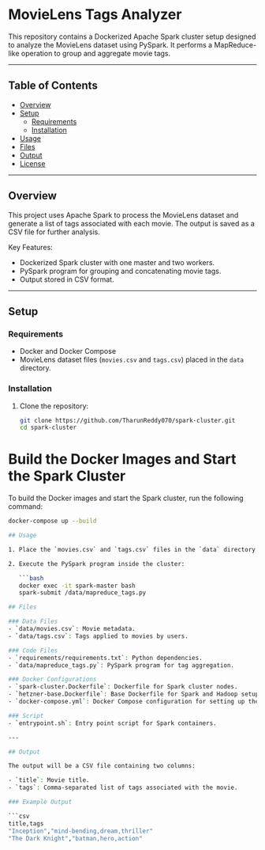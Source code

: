 # MovieLens Tags Analyzer

This repository contains a Dockerized Apache Spark cluster setup designed to analyze the MovieLens dataset using PySpark. It performs a MapReduce-like operation to group and aggregate movie tags.

---

## Table of Contents

- [Overview](#overview)
- [Setup](#setup)
  - [Requirements](#requirements)
  - [Installation](#installation)
- [Usage](#usage)
- [Files](#files)
- [Output](#output)
- [License](#license)

---

## Overview

This project uses Apache Spark to process the MovieLens dataset and generate a list of tags associated with each movie. The output is saved as a CSV file for further analysis.

Key Features:
- Dockerized Spark cluster with one master and two workers.
- PySpark program for grouping and concatenating movie tags.
- Output stored in CSV format.

---

## Setup

### Requirements

- Docker and Docker Compose
- MovieLens dataset files (`movies.csv` and `tags.csv`) placed in the `data` directory.

### Installation

1. Clone the repository:
    ```bash
    git clone https://github.com/TharunReddy070/spark-cluster.git
    cd spark-cluster
    ```

# Build the Docker Images and Start the Spark Cluster

To build the Docker images and start the Spark cluster, run the following command:

```bash
docker-compose up --build

## Usage

1. Place the `movies.csv` and `tags.csv` files in the `data` directory.

2. Execute the PySpark program inside the cluster:

   ```bash
   docker exec -it spark-master bash
   spark-submit /data/mapreduce_tags.py

## Files

### Data Files
- `data/movies.csv`: Movie metadata.
- `data/tags.csv`: Tags applied to movies by users.

### Code Files
- `requirements/requirements.txt`: Python dependencies.
- `data/mapreduce_tags.py`: PySpark program for tag aggregation.

### Docker Configurations
- `spark-cluster.Dockerfile`: Dockerfile for Spark cluster nodes.
- `hetzner-base.Dockerfile`: Base Dockerfile for Spark and Hadoop setup.
- `docker-compose.yml`: Docker Compose configuration for setting up the cluster.

### Script
- `entrypoint.sh`: Entry point script for Spark containers.

---

## Output

The output will be a CSV file containing two columns:

- `title`: Movie title.
- `tags`: Comma-separated list of tags associated with the movie.

### Example Output

```csv
title,tags
"Inception","mind-bending,dream,thriller"
"The Dark Knight","batman,hero,action"
